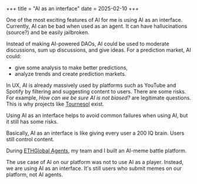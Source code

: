 +++
title = "AI as an interface"
date = 2025-02-10
+++

One of the most exciting features of AI for me is using AI as an interface. Currently, AI can be bad when used as an agent. It can have hallucinations (source?) and be easily jailbroken.

Instead of making AI-powered DAOs, AI could be used to moderate discussions, sum up discussions, and give ideas. For a prediction market, AI could:
* give some analysis to make better predictions,
* analyze trends and create prediction markets.

In UX, AI is already massively used by platforms such as YouTube and Spotify by filtering and suggesting content to users. There are some risks. For example, *How can we be sure AI is not biased?* are legitimate questions. This is why projects like [Tournesol](https://tournesol.app/) exist.

Using AI as an interface helps to avoid common failures when using AI, but it still has some risks.

Basically, AI as an interface is like giving every user a 200 IQ brain. Users still control content.

During [ETHGlobal Agents](https://github.com/juSt-jeLLy/Clash-of-Clout), my team and I built an AI-meme battle platform.

The use case of AI on our platform was not to use AI as a player. Instead, we are using AI as an interface. It's still users who submit memes on our platform, not AI agents.
